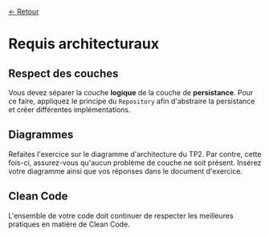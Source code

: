 [← Retour](../README.md)

# Requis architecturaux

## Respect des couches

Vous devez séparer la couche **logique** de la couche de **persistance**. Pour ce faire, appliquez le principe du `Repository` afin d'abstraire la persistance et créer différentes implémentations.

## Diagrammes

Refaites l'exercice sur le diagramme d'architecture du TP2. Par contre, cette fois-ci, assurez-vous qu'aucun problème de couche ne soit présent. Insérez votre diagramme ainsi que vos réponses dans le document d'exercice.

## Clean Code

L'ensemble de votre code doit continuer de respecter les meilleures pratiques en matière de Clean Code.
